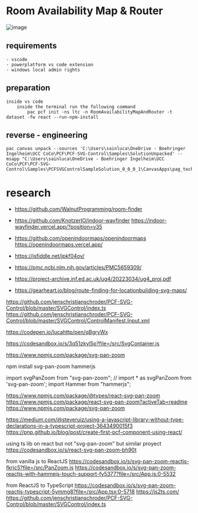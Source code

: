 # Room Availability Map & Router
![image](https://github.com/lucahttp/RoomAvailabilityMapAndRouter/assets/32082555/6e250e96-7ce2-49da-b7ff-e51c22e15bda)



## requirements
    - vscode
    - powerplatform vs code extension
    - windows local admin rights 
## preparation
    inside vs code
        inside the terminal run the following command
            pac pcf init -ns ltc -n RoomAvailabilityMapAndRouter -t dataset -fw react --run-npm-install
            
## reverse - engineering
    pac canvas unpack --sources 'C:\Users\sainluca\OneDrive - Boehringer Ingelheim\UCC CoCo\PCF\PCF-SVG-Control\Samples\SolutionUnpacked' --msapp "C:\Users\sainluca\OneDrive - Boehringer Ingelheim\UCC CoCo\PCF\PCF-SVG-Control\Samples\PCFSVGControlSampleSolution_0_0_0_1\CanvasApps\pag_technicalmanual_8ff7d_DocumentUri.msapp"


# research
 - https://github.com/WalnutProgramming/room-finder


 - https://github.com/KnotzerIO/indoor-wayfinder
    https://indoor-wayfinder.vercel.app/?position=v35

 - https://github.com/openindoormaps/openindoormaps
    https://openindoormaps.vercel.app/



 - https://jsfiddle.net/jpkf04ov/

 - https://pmc.ncbi.nlm.nih.gov/articles/PMC5659309/

 - https://project-archive.inf.ed.ac.uk/ug4/20223034/ug4_proj.pdf

 - https://gearheart.io/blog/route-finding-for-locationbuilding-svg-maps/















https://github.com/jenschristianschroder/PCF-SVG-Control/blob/master/SVGControl/index.ts
https://github.com/jenschristianschroder/PCF-SVG-Control/blob/master/SVGControl/ControlManifest.Input.xml

https://codepen.io/lucahttp/pen/qBgryWx

https://codesandbox.io/s/3q51zkyl5p?file=/src/SvgContainer.js

https://www.npmjs.com/package/svg-pan-zoom

npm install svg-pan-zoom hammerjs

import svgPanZoom from "svg-pan-zoom"; // import * as svgPanZoom from 'svg-pan-zoom';​
import Hammer from "hammerjs";



https://www.npmjs.com/package/@types/react-svg-pan-zoom
https://www.npmjs.com/package/react-svg-pan-zoom?activeTab=readme
https://www.npmjs.com/package/svg-pan-zoom


https://medium.com/@steveruiz/using-a-javascript-library-without-type-declarations-in-a-typescript-project-3643490015f3
https://pnp.github.io/blog/post/create-first-pcf-component-using-react/


using ts lib on react but not "svg-pan-zoom" but similar proyect
https://codesandbox.io/s/react-svg-pan-zoom-bh90t



from vanilla js to ReactJS
https://codesandbox.io/s/svg-pan-zoom-reactjs-fkrjc5?file=/src/PanZoom.js
https://codesandbox.io/s/svg-pan-zoom-reactjs-with-hammejs-touch-support-fy5377?file=/src/App.js:0-5532

from ReactJS to TypeScript
https://codesandbox.io/s/svg-pan-zoom-reactjs-typescript-5ymmg8?file=/src/App.tsx:0-5718
https://js2ts.com/
https://github.com/jenschristianschroder/PCF-SVG-Control/blob/master/SVGControl/index.ts
